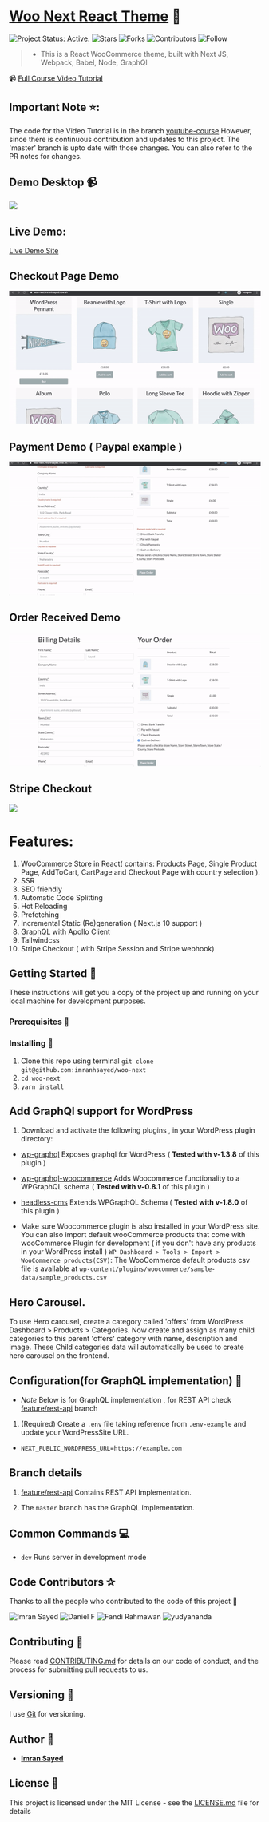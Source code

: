 # [Woo Next React Theme](https://woo-next-imranhsayed.vercel.app/) :rocket:
[![Project Status: Active.](https://www.repostatus.org/badges/latest/active.svg)](https://www.repostatus.org/#active)
![Stars](https://img.shields.io/github/stars/imranhsayed/woo-next?label=%E2%AD%90%20Stars)
![Forks](https://img.shields.io/github/forks/imranhsayed/woo-next?color=%23ff69b4)
![Contributors](https://img.shields.io/github/contributors/imranhsayed/woo-next?color=blue)
![Follow](https://img.shields.io/github/followers/imranhsayed?label=Please%20follow%20%20to%20support%20my%20work%20%F0%9F%99%8F&style=social)

> * This is a React WooCommerce theme, built with Next JS, Webpack, Babel, Node, GraphQl

📹 [Full Course Video Tutorial](https://codeytek.com/course/woocommerce-with-react-course/)

## Important Note ⭐:
The code for the Video Tutorial is in the branch [youtube-course](https://github.com/imranhsayed/woo-next/tree/youtube-course)
However, since there is continuous contribution and updates to this project. The 'master'
branch is upto date with those changes. You can also refer to the PR notes for changes.

## Demo Desktop :video_camera:

![](demos/home-demo.gif)

## Live Demo:

[Live Demo Site](https://woo-next-imranhsayed.vercel.app/)

## Checkout Page Demo
![](demos/Checkout-page.gif)

## Payment Demo ( Paypal example )
![](demos/paypal-payment-demo.gif)

## Order Received Demo
![](demos/order-received-demo.gif)

## Stripe Checkout 
![](demos/stripe-demo.gif)

# Features:

1. WooCommerce Store in React( contains: Products Page, Single Product Page, AddToCart, CartPage and Checkout Page with country selection ).
2. SSR
3. SEO friendly
4. Automatic Code Splitting
5. Hot Reloading
6. Prefetching
8. Incremental Static (Re)generation ( Next.js 10 support )
9. GraphQL with Apollo Client
10. Tailwindcss
11. Stripe Checkout ( with Stripe Session and Stripe webhook)

## Getting Started :rocket:

These instructions will get you a copy of the project up and running on your local machine for development purposes.

### Prerequisites :page_facing_up:

### Installing :wrench:

1. Clone this repo using terminal `git clone git@github.com:imranhsayed/woo-next`
2. `cd woo-next`
3. `yarn install`

## Add GraphQl support for WordPress

1. Download and activate the following plugins , in your WordPress plugin directory:

* [wp-graphql](https://github.com/imranhsayed/woo-next/tree/master/wordpress/plugins) Exposes graphql for WordPress ( **Tested with v-1.3.8** of this plugin )
* [wp-graphql-woocommerce](https://github.com/imranhsayed/woo-next/tree/master/wordpress/plugins) Adds Woocommerce functionality to a WPGraphQL schema ( **Tested with v-0.8.1** of this plugin )
* [headless-cms](https://github.com/imranhsayed/woo-next/tree/master/wordpress/plugins) Extends WPGraphQL Schema ( **Tested with v-1.8.0** of this plugin )

* Make sure Woocommerce plugin is also installed in your WordPress site. You can also import default wooCommerce products that come with wooCommerce Plugin for development ( if you don't have any products in your WordPress install ) `WP Dashboard > Tools > Import > WooCommerce products(CSV)`: The WooCommerce default products csv file is available at `wp-content/plugins/woocommerce/sample-data/sample_products.csv`

## Hero Carousel.
To use Hero carousel, create a category called 'offers' from WordPress Dashboard > Products > Categories.
Now create and assign as many child categories to this parent 'offers' category with name, description and image.
These Child categories data will automatically be used to create hero carousel on the frontend.


## Configuration(for GraphQL implementation) :wrench:

* _Note_ Below is for GraphQL implementation , for REST API check [feature/rest-api](https://github.com/imranhsayed/woo-next/tree/feature/rest-api) branch

1. (Required) Create a `.env` file taking reference from `.env-example` and update your WordPressSite URL.
- `NEXT_PUBLIC_WORDPRESS_URL=https://example.com`

## Branch details

1. [feature/rest-api](https://github.com/imranhsayed/woo-next/tree/feature/rest-api) Contains REST API Implementation.

2. The `master` branch has the GraphQL implementation.

## Common Commands :computer:

* `dev` Runs server in development mode

## Code Contributors ✰

Thanks to all the people who contributed to the code of this project 🤝

<div>
    <img src="https://github.com/imranhsayed.png?size=30" alt="Imran Sayed">
    <img src="https://github.com/w3bdesign.png?size=30" alt="Daniel F">
    <img src="https://github.com/delunix.png?size=30" alt="Fandi Rahmawan">
    <img src="https://github.com/yudyananda.png?size=30" alt="yudyananda">
</div>


## Contributing :busts_in_silhouette:

Please read [CONTRIBUTING.md](https://gist.github.com/PurpleBooth/b24679402957c63ec426) for details on our code of conduct, and the process for submitting pull requests to us.

## Versioning :bookmark_tabs:

I use [Git](https://github.com/) for versioning.

## Author :bust_in_silhouette:

* **[Imran Sayed](https://twitter.com/imranhsayed)**

## License :page_with_curl:

This project is licensed under the MIT License - see the [LICENSE.md](LICENSE.md) file for details
